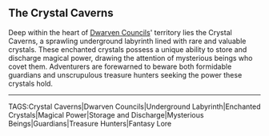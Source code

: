 ## The Crystal Caverns

Deep within the heart of [Dwarven Councils](../Lore/Dwarven%20Councils.md)' territory lies the Crystal Caverns, a sprawling underground labyrinth lined with rare and valuable crystals. These enchanted crystals possess a unique ability to store and discharge magical power, drawing the attention of mysterious beings who covet them. Adventurers are forewarned to beware both formidable guardians and unscrupulous treasure hunters seeking the power these crystals hold.


---

TAGS:Crystal Caverns|Dwarven Councils|Underground Labyrinth|Enchanted Crystals|Magical Power|Storage and Discharge|Mysterious Beings|Guardians|Treasure Hunters|Fantasy Lore

